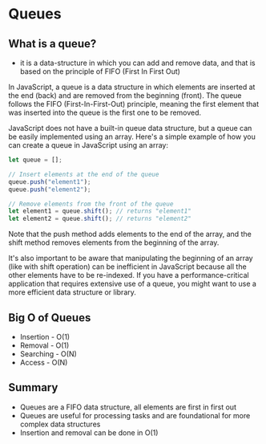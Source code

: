 # Queues
## What is a queue?
- it is a data-structure in which you can add and remove data, and that is based on the principle of FIFO (First In First Out)

In JavaScript, a queue is a data structure in which elements are inserted at the end (back) and are removed from the beginning (front). 
The queue follows the FIFO (First-In-First-Out) principle, meaning the first element that was inserted into the queue is the first one to be removed.

JavaScript does not have a built-in queue data structure, but a queue can be easily implemented using an array. Here's a simple example of how you can create a queue in JavaScript using an array:

```js
let queue = [];

// Insert elements at the end of the queue
queue.push("element1");
queue.push("element2");

// Remove elements from the front of the queue
let element1 = queue.shift(); // returns "element1"
let element2 = queue.shift(); // returns "element2"
```

Note that the push method adds elements to the end of the array, and the shift method removes elements from the beginning of the array.

It's also important to be aware that manipulating the beginning of an array (like with shift operation) can be inefficient in JavaScript because all the other elements have to be re-indexed. If you have a performance-critical application that requires extensive use of a queue, you might want to use a more efficient data structure or library.

## Big O of Queues
- Insertion - O(1)
- Removal - O(1)
- Searching - O(N)
- Access - O(N)

## Summary
- Queues are a FIFO data structure, all elements are first in first out
- Queues are useful for processing tasks and are foundational for more complex data structures
- Insertion and removal can be done in O(1)
  